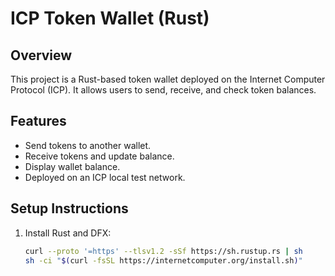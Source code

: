 # ICP Token Wallet (Rust)

## Overview
This project is a Rust-based token wallet deployed on the Internet Computer Protocol (ICP). It allows users to send, receive, and check token balances.

## Features
- Send tokens to another wallet.
- Receive tokens and update balance.
- Display wallet balance.
- Deployed on an ICP local test network.

## Setup Instructions
1. Install Rust and DFX:
   ```sh
   curl --proto '=https' --tlsv1.2 -sSf https://sh.rustup.rs | sh
   sh -ci "$(curl -fsSL https://internetcomputer.org/install.sh)"
